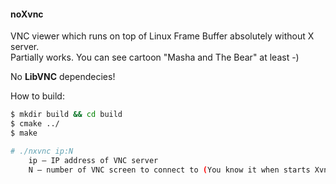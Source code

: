 #### noXvnc

VNC viewer which runs on top of Linux Frame Buffer absolutely without X server.  
Partially works. You can see cartoon "Masha and The Bear" at least -)

No **LibVNC** dependecies!

How to build:
```bash
$ mkdir build && cd build
$ cmake ../
$ make

# ./nxvnc ip:N
    ip — IP address of VNC server
    N — number of VNC screen to connect to (You know it when starts Xvnc server)
```

